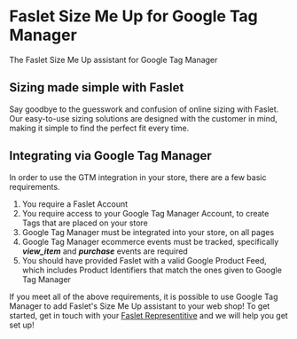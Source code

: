 # Faslet Size Me Up for Google Tag Manager
The Faslet Size Me Up assistant for Google Tag Manager

## Sizing made simple with Faslet

Say goodbye to the guesswork and confusion of online sizing with Faslet. Our easy-to-use sizing solutions are designed with the customer in mind, making it simple to find the perfect fit every time.

## Integrating via Google Tag Manager

In order to use the GTM integration in your store, there are a few basic requirements.

1. You require a Faslet Account
2. You require access to your Google Tag Manager Account, to create Tags that are placed on your store
3. Google Tag Manager must be integrated into your store, on all pages
4. Google Tag Manager ecommerce events must be tracked, specifically _**view_item**_ and _**purchase**_ events are required
5. You should have provided Faslet with a valid Google Product Feed, which includes Product Identifiers that match the ones given to Google Tag Manager

If you meet all of the above requirements, it is possible to use Google Tag Manager to add Faslet's Size Me Up assistant to your web shop! 
To get started, get in touch with your [Faslet Representitive](sales@faslet.me) and we will help you get set up!
